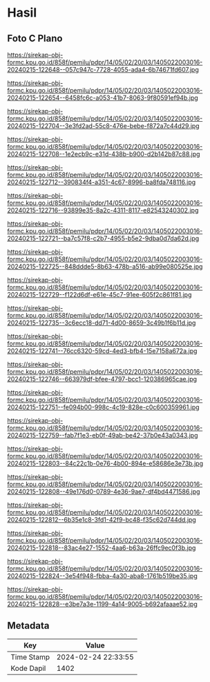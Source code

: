 # Hasil

## Foto C Plano

https://sirekap-obj-formc.kpu.go.id/858f/pemilu/pdpr/14/05/02/20/03/1405022003016-20240215-122648--057c947c-7728-4055-ada4-6b74671fd607.jpg

https://sirekap-obj-formc.kpu.go.id/858f/pemilu/pdpr/14/05/02/20/03/1405022003016-20240215-122654--6458fc6c-a053-41b7-8063-9f80591ef94b.jpg

https://sirekap-obj-formc.kpu.go.id/858f/pemilu/pdpr/14/05/02/20/03/1405022003016-20240215-122704--3e3fd2ad-55c8-476e-bebe-f872a7c44d29.jpg

https://sirekap-obj-formc.kpu.go.id/858f/pemilu/pdpr/14/05/02/20/03/1405022003016-20240215-122708--1e2ecb9c-e31d-438b-b900-d2b142b87c88.jpg

https://sirekap-obj-formc.kpu.go.id/858f/pemilu/pdpr/14/05/02/20/03/1405022003016-20240215-122712--390834f4-a351-4c67-8996-ba8fda748116.jpg

https://sirekap-obj-formc.kpu.go.id/858f/pemilu/pdpr/14/05/02/20/03/1405022003016-20240215-122716--93899e35-8a2c-4311-8117-e82543240302.jpg

https://sirekap-obj-formc.kpu.go.id/858f/pemilu/pdpr/14/05/02/20/03/1405022003016-20240215-122721--ba7c57f8-c2b7-4955-b5e2-9dba0d7da62d.jpg

https://sirekap-obj-formc.kpu.go.id/858f/pemilu/pdpr/14/05/02/20/03/1405022003016-20240215-122725--848ddde5-8b63-478b-a516-ab99e080525e.jpg

https://sirekap-obj-formc.kpu.go.id/858f/pemilu/pdpr/14/05/02/20/03/1405022003016-20240215-122729--f122d6df-e61e-45c7-91ee-605f2c861f81.jpg

https://sirekap-obj-formc.kpu.go.id/858f/pemilu/pdpr/14/05/02/20/03/1405022003016-20240215-122735--3c6ecc18-dd71-4d00-8659-3c49b1f6b11d.jpg

https://sirekap-obj-formc.kpu.go.id/858f/pemilu/pdpr/14/05/02/20/03/1405022003016-20240215-122741--76cc6320-59cd-4ed3-bfb4-15e7158a672a.jpg

https://sirekap-obj-formc.kpu.go.id/858f/pemilu/pdpr/14/05/02/20/03/1405022003016-20240215-122746--663979df-bfee-4797-bcc1-120386965cae.jpg

https://sirekap-obj-formc.kpu.go.id/858f/pemilu/pdpr/14/05/02/20/03/1405022003016-20240215-122751--fe094b00-998c-4c19-828e-c0c600359961.jpg

https://sirekap-obj-formc.kpu.go.id/858f/pemilu/pdpr/14/05/02/20/03/1405022003016-20240215-122759--fab7f1e3-eb0f-49ab-be42-37b0e43a0343.jpg

https://sirekap-obj-formc.kpu.go.id/858f/pemilu/pdpr/14/05/02/20/03/1405022003016-20240215-122803--84c22c1b-0e76-4b00-894e-e58686e3e73b.jpg

https://sirekap-obj-formc.kpu.go.id/858f/pemilu/pdpr/14/05/02/20/03/1405022003016-20240215-122808--49e176d0-0789-4e36-9ae7-df4bd4471586.jpg

https://sirekap-obj-formc.kpu.go.id/858f/pemilu/pdpr/14/05/02/20/03/1405022003016-20240215-122812--6b35e1c8-3fd1-42f9-bc48-f35c62d744dd.jpg

https://sirekap-obj-formc.kpu.go.id/858f/pemilu/pdpr/14/05/02/20/03/1405022003016-20240215-122818--83ac4e27-1552-4aa6-b63a-26ffc9ec0f3b.jpg

https://sirekap-obj-formc.kpu.go.id/858f/pemilu/pdpr/14/05/02/20/03/1405022003016-20240215-122824--3e54f948-fbba-4a30-aba8-1761b519be35.jpg

https://sirekap-obj-formc.kpu.go.id/858f/pemilu/pdpr/14/05/02/20/03/1405022003016-20240215-122828--e3be7a3e-1199-4a14-9005-b692afaaae52.jpg


## Metadata

| Key        | Value               |
| ---------- | ------------------- |
| Time Stamp | 2024-02-24 22:33:55 |
| Kode Dapil | 1402                |



